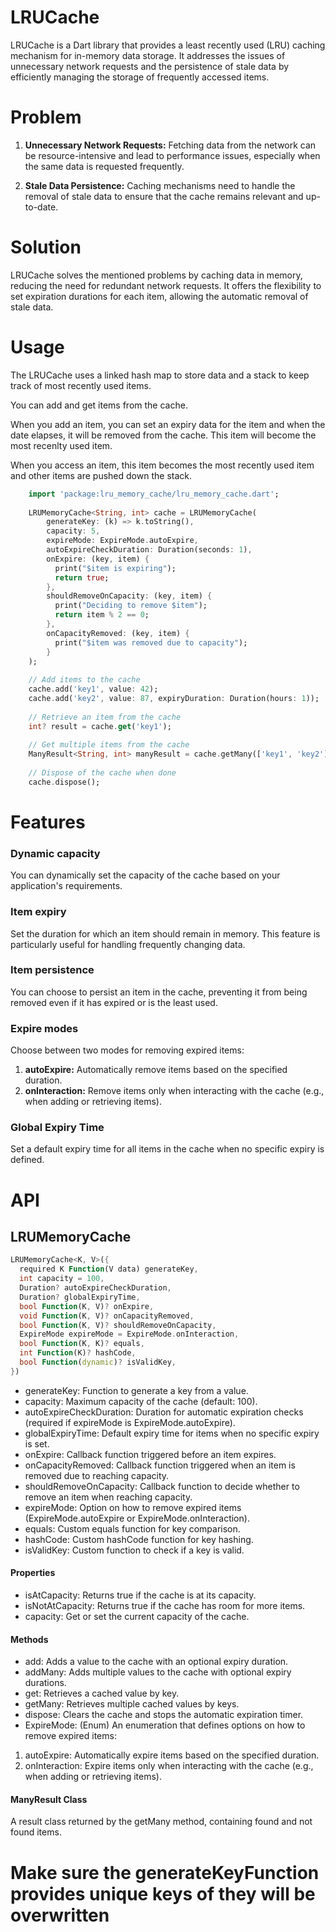 # LRUCache
LRUCache is a Dart library that provides a least recently used (LRU) caching mechanism for in-memory data storage. It addresses the issues of unnecessary network requests and the persistence of stale data by efficiently managing the storage of frequently accessed items.

# Problem
1. **Unnecessary Network Requests:** Fetching data from the network can be resource-intensive and lead to performance issues, especially when the same data is requested frequently.

2. **Stale Data Persistence:** Caching mechanisms need to handle the removal of stale data to ensure that the cache remains relevant and up-to-date.

# Solution
LRUCache solves the mentioned problems by caching data in memory, reducing the need for redundant network requests. It offers the flexibility to set expiration durations for each item, allowing the automatic removal of stale data.

# Usage

The LRUCache uses a linked hash map to store data and a stack to keep track of most recently used items.

You can add and get items from the cache.

When you add an item, you can set an expiry data for the item and when the date elapses, it will be removed from the cache. This item will become the most recenlty used item.

When you access an item, this item becomes the most recently used item and other items are pushed down the stack.


```dart
    import 'package:lru_memory_cache/lru_memory_cache.dart';
    
    LRUMemoryCache<String, int> cache = LRUMemoryCache(
        generateKey: (k) => k.toString(),
        capacity: 5,
        expireMode: ExpireMode.autoExpire,
        autoExpireCheckDuration: Duration(seconds: 1),
        onExpire: (key, item) {
          print("$item is expiring");
          return true;
        },
        shouldRemoveOnCapacity: (key, item) {
          print("Deciding to remove $item");
          return item % 2 == 0;
        },
        onCapacityRemoved: (key, item) {
          print("$item was removed due to capacity");
        }
    );
    
    // Add items to the cache
    cache.add('key1', value: 42);
    cache.add('key2', value: 87, expiryDuration: Duration(hours: 1));
    
    // Retrieve an item from the cache
    int? result = cache.get('key1');
    
    // Get multiple items from the cache
    ManyResult<String, int> manyResult = cache.getMany(['key1', 'key2']);
    
    // Dispose of the cache when done
    cache.dispose();

```


# Features
### Dynamic capacity
You can dynamically set the capacity of the cache based on your application's requirements.

### Item expiry
Set the duration for which an item should remain in memory. This feature is particularly useful for handling frequently changing data.

### Item persistence
You can choose to persist an item in the cache, preventing it from being removed even if it has expired or is the least used.

### Expire modes
Choose between two modes for removing expired items:

1. **autoExpire:** Automatically remove items based on the specified duration.
2. **onInteraction:** Remove items only when interacting with the cache (e.g., when adding or retrieving items).

### Global Expiry Time
Set a default expiry time for all items in the cache when no specific expiry is defined.

# API
## LRUMemoryCache

```dart
LRUMemoryCache<K, V>({
  required K Function(V data) generateKey,
  int capacity = 100,
  Duration? autoExpireCheckDuration,
  Duration? globalExpiryTime,
  bool Function(K, V)? onExpire,
  void Function(K, V)? onCapacityRemoved,
  bool Function(K, V)? shouldRemoveOnCapacity,
  ExpireMode expireMode = ExpireMode.onInteraction,
  bool Function(K, K)? equals,
  int Function(K)? hashCode,
  bool Function(dynamic)? isValidKey,
})

```

* generateKey: Function to generate a key from a value.
* capacity: Maximum capacity of the cache (default: 100).
* autoExpireCheckDuration: Duration for automatic expiration checks (required if expireMode is ExpireMode.autoExpire).
* globalExpiryTime: Default expiry time for items when no specific expiry is set.
* onExpire: Callback function triggered before an item expires.
* onCapacityRemoved: Callback function triggered when an item is removed due to reaching capacity.
* shouldRemoveOnCapacity: Callback function to decide whether to remove an item when reaching capacity.
* expireMode: Option on how to remove expired items (ExpireMode.autoExpire or ExpireMode.onInteraction).
* equals: Custom equals function for key comparison.
* hashCode: Custom hashCode function for key hashing.
* isValidKey: Custom function to check if a key is valid.

#### Properties
* isAtCapacity: Returns true if the cache is at its capacity.
* isNotAtCapacity: Returns true if the cache has room for more items.
* capacity: Get or set the current capacity of the cache.
#### Methods
* add: Adds a value to the cache with an optional expiry duration.
* addMany: Adds multiple values to the cache with optional expiry durations.
* get: Retrieves a cached value by key.
* getMany: Retrieves multiple cached values by keys.
* dispose: Clears the cache and stops the automatic expiration timer.
* ExpireMode: (Enum)
An enumeration that defines options on how to remove expired items:
1. autoExpire: Automatically expire items based on the specified duration.
2. onInteraction: Expire items only when interacting with the cache (e.g., when adding or retrieving items).

#### ManyResult Class
A result class returned by the getMany method, containing found and not found items.

# Make sure the generateKeyFunction provides unique keys of they will be overwritten

